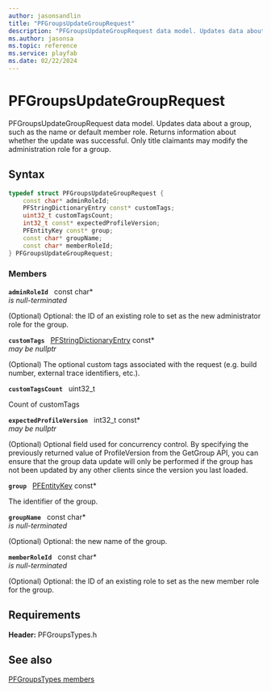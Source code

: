 ```yaml
---
author: jasonsandlin
title: "PFGroupsUpdateGroupRequest"
description: "PFGroupsUpdateGroupRequest data model. Updates data about a group, such as the name or default member role. Returns information about whether the update was successful. Only title claimants may modify the administration role for a group."
ms.author: jasonsa
ms.topic: reference
ms.service: playfab
ms.date: 02/22/2024
---
```


# PFGroupsUpdateGroupRequest  

PFGroupsUpdateGroupRequest data model. Updates data about a group, such as the name or default member role. Returns information about whether the update was successful. Only title claimants may modify the administration role for a group.  

## Syntax  
  
```cpp
typedef struct PFGroupsUpdateGroupRequest {  
    const char* adminRoleId;  
    PFStringDictionaryEntry const* customTags;  
    uint32_t customTagsCount;  
    int32_t const* expectedProfileVersion;  
    PFEntityKey const* group;  
    const char* groupName;  
    const char* memberRoleId;  
} PFGroupsUpdateGroupRequest;  
```
  
### Members  
  
**`adminRoleId`** &nbsp; const char*  
*is null-terminated*  
  
(Optional) Optional: the ID of an existing role to set as the new administrator role for the group.
  
**`customTags`** &nbsp; [PFStringDictionaryEntry](../../pftypes/structs/pfstringdictionaryentry.md) const*  
*may be nullptr*  
  
(Optional) The optional custom tags associated with the request (e.g. build number, external trace identifiers, etc.).
  
**`customTagsCount`** &nbsp; uint32_t  
  
Count of customTags
  
**`expectedProfileVersion`** &nbsp; int32_t const*  
*may be nullptr*  
  
(Optional) Optional field used for concurrency control. By specifying the previously returned value of ProfileVersion from the GetGroup API, you can ensure that the group data update will only be performed if the group has not been updated by any other clients since the version you last loaded.
  
**`group`** &nbsp; [PFEntityKey](../../pftypes/structs/pfentitykey-c.md) const*  
  
The identifier of the group.
  
**`groupName`** &nbsp; const char*  
*is null-terminated*  
  
(Optional) Optional: the new name of the group.
  
**`memberRoleId`** &nbsp; const char*  
*is null-terminated*  
  
(Optional) Optional: the ID of an existing role to set as the new member role for the group.
  
  
## Requirements  
  
**Header:** PFGroupsTypes.h
  
## See also  
[PFGroupsTypes members](../pfgroupstypes_members.md)  

  
  
